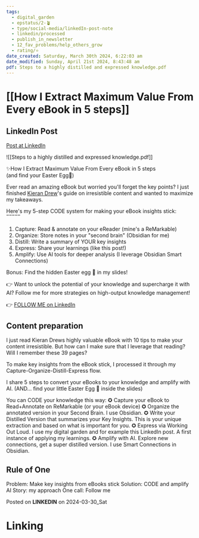 ```yaml
---
tags:
  - digital_garden
  - epstatus/2-🪴
  - type/social-media/linkedIn-post-note
  - linkedin/processed
  - publish_in_newsletter
  - 12_fav_problems/help_others_grow
  - rating/⭐️
date_created: Saturday, March 30th 2024, 6:22:03 am
date_modified: Sunday, April 21st 2024, 8:43:48 am
pdf: Steps to a highly distilled and expressed knowledge.pdf
---
```

# [[How I Extract Maximum Value From Every eBook in 5 steps]]
## LinkedIn Post
[Post at LinkedIn](https://www.linkedin.com/posts/sebastiankamilli_5-step-code-system-for-making-your-ebook-activity-7179756749854232576-CbAy?utm_source=share&utm_medium=member_desktop)

![[Steps to a highly distilled and expressed knowledge.pdf]]

✨How I Extract Maximum Value From Every eBook in 5 steps  
(and find your Easter Egg🥚)  
  
Ever read an amazing eBook but worried you'll forget the key points? I just finished [](https://www.linkedin.com/in/ACoAAD8vxLEBCJoLCEyrfb3riD1ql8s9y0Aog_4)[Kieran Drew](https://www.linkedin.com/in/kierandrew123/)'s guide on irresistible content and wanted to maximize my takeaways.  
  
Here's my 5-step CODE system for making your eBook insights stick:  
‾‾‾‾‾  
1) Capture: Read & annotate on your eReader (mine's a ReMarkable)  
2) Organize: Store notes in your "second brain" (Obsidian for me)  
3) Distill: Write a summary of YOUR key insights  
4) Express: Share your learnings (like this post!)  
5) Amplify: Use AI tools for deeper analysis (I leverage Obsidian Smart Connections)  
  
Bonus: Find the hidden Easter egg 🥚 in my slides!  
  
👉 Want to unlock the potential of your knowledge and supercharge it with AI? Follow me for more strategies on high-output knowledge management!

👉 [FOLLOW ME on LinkedIn](https://www.linkedin.com/comm/mynetwork/discovery-see-all?usecase=PEOPLE_FOLLOWS&followMember=sebastiankamilli)

## Content preparation
I just read Kieran Drews highly valuable eBook with 10 tips to make your content irresistible. But how can I make sure that I  leverage that reading? Will I remember these 39 pages? 

To make key insights from the eBook stick, I processed it through my Capture-Organize-Distill-Express flow. 

I share 5 steps to convert your eBooks to your knowledge and amplify with AI. (AND... find your little Easter Egg 🥚 inside the slides)

You can CODE your knowledge this way:
✪ Capture your eBook to Read+Annotate on ReMarkable (or your eBook device)
✪ Organize the annotated version in your Second Brain. I use Obsidian.
✪ Write your Distilled Version that summarizes your Key Insights. This is your unique extraction and based on what is important for you.
✪ Express via Working Out Loud. I use my digital garden and for example this LinkedIn post. A first instance of applying my learnings. 
✪ Amplify with AI. Explore new connections, get a super distilled version. I use Smart Connections in Obsidian.

## Rule of One
Problem: Make key insights from eBooks stick
Solution: CODE and amplify AI
Story: my approach
One call: Follow me

Posted on **LINKEDIN** on 2024-03-30_Sat
# Linking